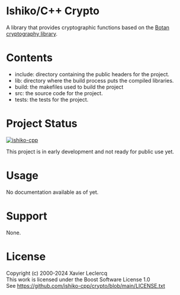 # Ishiko/C++ Crypto

A library that provides cryptographic functions based on the [Botan cryptography library](https://botan.randombit.net).

# Contents

- include: directory containing the public headers for the project.
- lib: directory where the build process puts the compiled libraries.
- build: the makefiles used to build the project
- src: the source code for the project.
- tests: the tests for the project.

# Project Status

[![ishiko-cpp](https://circleci.com/gh/ishiko-cpp/crypto.svg?style=shield)](https://circleci.com/gh/ishiko-cpp/crypto)

This project is in early development and not ready for public use yet.

# Usage

No documentation available as of yet.

# Support

None.

# License

Copyright (c) 2000-2024 Xavier Leclercq\
This work is licensed under the Boost Software License 1.0\
See https://github.com/ishiko-cpp/crypto/blob/main/LICENSE.txt
